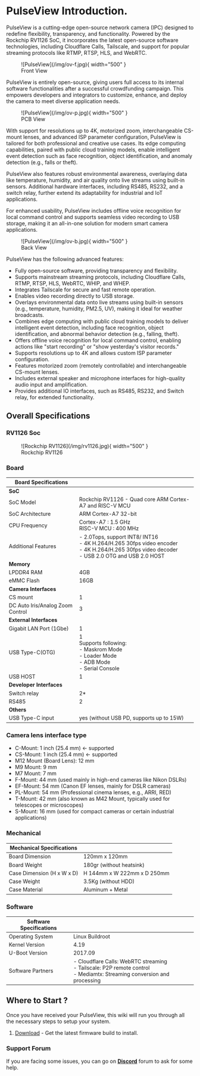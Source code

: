 # PulseView Introduction.

PulseView is a cutting-edge open-source network camera (IPC) designed to redefine flexibility, transparency, and functionality. Powered by the Rockchip RV1126 SoC, it incorporates the latest open-source software technologies, including Cloudflare Calls, Tailscale, and support for popular streaming protocols like RTMP, RTSP, HLS, and WebRTC.

<figure markdown="span">
  ![PulseView](/img/ov-f.jpg){ width="500" }
  <figcaption>Front View</figcaption>
</figure>

PulseView is entirely open-source, giving users full access to its internal software functionalities after a successful crowdfunding campaign. This empowers developers and integrators to customize, enhance, and deploy the camera to meet diverse application needs.

<figure markdown="span">
  ![PulseView](/img/ov-p.jpg){ width="500" }
  <figcaption>PCB View</figcaption>
</figure>

With support for resolutions up to 4K, motorized zoom, interchangeable CS-mount lenses, and advanced ISP parameter configuration, PulseView is tailored for both professional and creative use cases. Its edge computing capabilities, paired with public cloud training models, enable intelligent event detection such as face recognition, object identification, and anomaly detection (e.g., falls or theft).

PulseView also features robust environmental awareness, overlaying data like temperature, humidity, and air quality onto live streams using built-in sensors. Additional hardware interfaces, including RS485, RS232, and a switch relay, further extend its adaptability for industrial and IoT applications.

For enhanced usability, PulseView includes offline voice recognition for local command control and supports seamless video recording to USB storage, making it an all-in-one solution for modern smart camera applications.

<figure markdown="span">
  ![PulseView](/img/ov-b.jpg){ width="500" }
  <figcaption>Back View</figcaption>
</figure>


PulseView has the following advanced features: 

* Fully open-source software, providing transparency and flexibility.
* Supports mainstream streaming protocols, including Cloudflare Calls, RTMP, RTSP, HLS, WebRTC, WHIP, and WHEP.
* Integrates Tailscale for secure and fast remote operation.
* Enables video recording directly to USB storage.
* Overlays environmental data onto live streams using built-in sensors (e.g., temperature, humidity, PM2.5, UV), making it ideal for weather broadcasts.
* Combines edge computing with public cloud training models to deliver intelligent event detection, including face recognition, object identification, and abnormal behavior detection (e.g., falling, theft).
* Offers offline voice recognition for local command control, enabling actions like "start recording" or "show yesterday's visitor records."
* Supports resolutions up to 4K and allows custom ISP parameter configuration.
* Features motorized zoom (remotely controllable) and interchangeable CS-mount lenses.
* Includes external speaker and microphone interfaces for high-quality audio input and amplification.
* Provides additional IO interfaces, such as RS485, RS232, and Switch relay, for extended functionality.

## Overall Specifications

### RV1126 Soc

<figure markdown="span">
  ![Rockchip RV1126](/img/rv1126.jpg){ width="500" }
  <figcaption>Rockchip RV1126</figcaption>
</figure>

### Board

|**Board Specifications**||
|------------|-----------|
|**SoC**||
|SoC Model|Rockchip RV1126 - Quad core ARM Cortex-A7 and RISC-V MCU |
|SoC Architecture|ARM Cortex-A7 32-bit|
|CPU Frequency|Cortex-A7 : 1.5 GHz<br> RISC-V MCU : 400 MHz |
|Additional Features|- 2.0Tops, support INT8/ INT16<br>- 4K H.264/H.265 30fps video encoder<br>- 4K H.264/H.265 30fps video decoder<br>- USB 2.0 OTG and USB 2.0 HOST|
|**Memory**||
|LPDDR4 RAM|4GB|
|eMMC Flash|16GB|
|**Camera Interfaces**||
|CS mount|1|
|DC Auto Iris/Analog Zoom Control|3|
|**External Interfaces**||
|Gigabit LAN Port (1Gbe)|1|
|USB Type-C(OTG)|1<br>Supports following:<br>- Maskrom Mode<br>- Loader Mode<br>- ADB Mode<br>- Serial Console
|USB HOST|1|
|**Developer Interfaces**||
|Switch relay|2*|
|RS485|2|
|**Others**||
|USB Type-C input|yes (without USB PD, supports up to 15W)|

### Camera lens interface type

* C-Mount: 1 inch (25.4 mm) <- supported
* CS-Mount: 1 inch (25.4 mm) <- supported
* M12 Mount (Board Lens): 12 mm
* M9 Mount: 9 mm
* M7 Mount: 7 mm
* F-Mount: 44 mm (used mainly in high-end cameras like Nikon DSLRs)
* EF-Mount: 54 mm (Canon EF lenses, mainly for DSLR cameras)
* PL-Mount: 54 mm (Professional cinema lenses, e.g., ARRI, RED)
* T-Mount: 42 mm (also known as M42 Mount, typically used for telescopes or microscopes)
* S-Mount: 16 mm (used for compact cameras or certain industrial applications)

### Mechanical

|**Mechanical Specifications**||
|------------|-----------|
|Board Dimension|120mm x 120mm|
|Board Weight|180gr (without heatsink)|
|Case Dimension (H x W x D)|H 144mm x W 222mm x D 250mm|
|Case Weight|3.5Kg (without HDD)|
|Case Material|Aluminum + Metal|

### Software

|**Software Specifications**||
|------------|-----------|
|Operating System|Linux Buildroot|
|Kernel Version|4.19|
|U-Boot Version|2017.09|
|Software Partners|- Cloudflare Calls: WebRTC streaming<br>- Tailscale: P2P remote control<br>- Mediamtx: Streaming conversion and processing|

## Where to Start ?

Once you have received your PulseView, this wiki will run you through all the necessary steps to setup your system.

1. [Download](/download/#PulseView) - Get the latest firmware build to install.

### Support Forum

If you are facing some issues, you can go on [**Discord**](https://xxx.discord.com) forum to ask for some help.